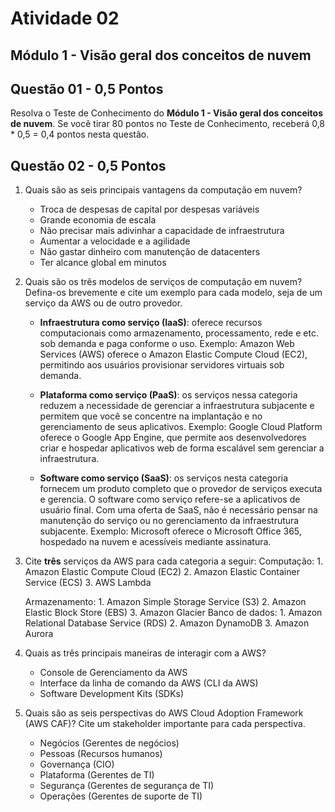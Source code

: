 # Atividade 02

## Módulo 1 - Visão geral dos conceitos de nuvem

## Questão 01 - 0,5 Pontos

Resolva o Teste de Conhecimento do **Módulo 1 - Visão geral dos conceitos de nuvem**. Se você tirar 80 pontos no Teste de Conhecimento, receberá 0,8 * 0,5 = 0,4 pontos nesta questão.

## Questão 02 - 0,5 Pontos

1. Quais são as seis principais vantagens da computação em nuvem?

	- Troca de despesas de capital por despesas variáveis
	- Grande economia de escala
	- Não precisar mais adivinhar a capacidade de infraestrutura
	- Aumentar a velocidade e a agilidade
	- Não gastar dinheiro com manutenção de datacenters
	- Ter alcance global em minutos

2. Quais são os três modelos de serviços de computação em nuvem? Defina-os brevemente e cite um exemplo para cada modelo, seja de um serviço da AWS ou de outro provedor.

	- **Infraestrutura como serviço (IaaS)**: oferece recursos computacionais como armazenamento, processamento, rede e etc. sob demanda e paga conforme o uso. Exemplo: Amazon Web Services (AWS) oferece o Amazon Elastic Compute Cloud (EC2), permitindo aos usuários provisionar servidores virtuais sob demanda.
	
	- **Plataforma como serviço (PaaS)**: os serviços nessa categoria reduzem a necessidade de gerenciar a infraestrutura subjacente e permitem que você se concentre na implantação e no gerenciamento de seus aplicativos. Exemplo: Google Cloud Platform oferece o Google App Engine, que permite aos desenvolvedores criar e hospedar aplicativos web de forma escalável sem gerenciar a infraestrutura.
	
	- **Software como serviço (SaaS)**: os serviços nesta categoria fornecem um produto completo que o provedor de serviços executa e gerencia. O software como serviço refere-se a aplicativos de usuário final. Com uma oferta de SaaS, não é necessário pensar na manutenção do serviço ou no gerenciamento da infraestrutura subjacente.  Exemplo: Microsoft oferece o Microsoft Office 365, hospedado na nuvem e acessíveis mediante assinatura.

3. Cite **três** serviços da AWS para cada categoria a seguir:
	Computação:
		1. Amazon Elastic Compute Cloud (EC2)
		2. Amazon Elastic Container Service (ECS)
		3. AWS Lambda
	
	Armazenamento:
		1. Amazon Simple Storage Service (S3)
		2. Amazon Elastic Block Store (EBS)
		3. Amazon Glacier
	 Banco de dados:
		 1. Amazon Relational Database Service (RDS)
		 2. Amazon DynamoDB
		 3. Amazon Aurora

4. Quais as três principais maneiras de interagir com a AWS?
	- Console de Gerenciamento da AWS
	- Interface da linha de comando da AWS (CLI da AWS)
	- Software Development Kits (SDKs)

5. Quais são as seis perspectivas do AWS Cloud Adoption Framework (AWS CAF)? Cite um stakeholder importante para cada perspectiva.
	- Negócios  (Gerentes de negócios) 
	- Pessoas (Recursos humanos)
	- Governança (CIO)
	- Plataforma (Gerentes de TI)
	- Segurança (Gerentes de segurança de TI)
	- Operações (Gerentes de suporte de TI)